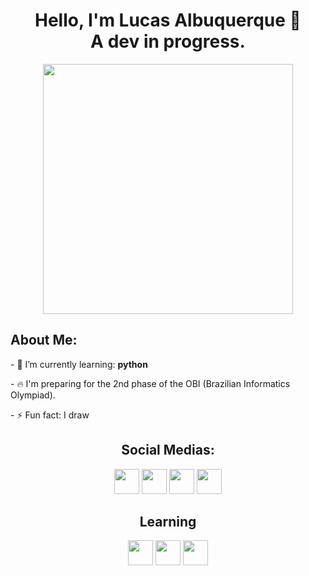 
<h1 align = center>Hello, I'm Lucas Albuquerque 👋
<br/>
A dev in progress.</h1>

<div align = center>
<img src="https://avatars.githubusercontent.com/u/108223448?s=400&u=79f77021e8902d9c7e0e4846b428d429088a3101&v=4" height = 400px/>
 </div>

<h2>About Me:</h2>
<div id= "aboutmeitems">
<p>- 🌱 I’m currently learning: <b>python</b></p>
<p>- 🔥 I'm preparing for the 2nd phase of the OBI (Brazilian Informatics Olympiad).</p>
<p>- ⚡ Fun fact: I draw</p>
 </div>

<h2 align = center>Social Medias:</h2>
<div id = "SOCIALMEDIAICONS" align = "Center" style = "color: white;">
<a href = "https://www.linkedin.com/in/lucas-francisco-de-albuquerque-barbosa-b986501a7/" target ="_blank"><img src = "https://uploaddeimagens.com.br/images/003/917/045/thumb/in.png?1656252179" width = 40px/></a>
<a href = "https://www.instagram.com/lucaslfab/" target ="_blank"><img src = "https://uploaddeimagens.com.br/images/003/917/051/thumb/insta.png?1656253712" height = 40px/></a>
<a href = "https://www.twitter.com/albuquerqueson/" target ="_blank"><img src = "https://uploaddeimagens.com.br/images/003/917/053/full/tuite.png?1656254005" width = 40px/></a>
<a href = "https://www.github.com/lucasalbuquerque2/" target ="_blank"><img src = "https://uploaddeimagens.com.br/images/003/917/059/thumb/git_chan.png?1656254767" height = 40px/></a>
</div>
  
<h2 align = center> Learning</h2>
<div id = "iconsTech" align = center>  
<img src = "https://cdn-icons-png.flaticon.com/512/174/174854.png" height = 40px/>
<img src = "https://cdn-icons-png.flaticon.com/512/732/732190.png" height = 40px/>
<img src = "https://cdn-icons-png.flaticon.com/512/5968/5968350.png" height = 40px/>
  </div
